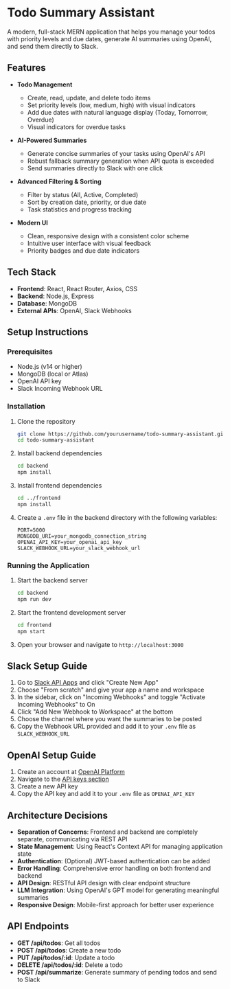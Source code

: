 # Todo Summary Assistant

A modern, full-stack MERN application that helps you manage your todos with priority levels and due dates, generate AI summaries using OpenAI, and send them directly to Slack.

## Features

- **Todo Management**
  - Create, read, update, and delete todo items
  - Set priority levels (low, medium, high) with visual indicators
  - Add due dates with natural language display (Today, Tomorrow, Overdue)
  - Visual indicators for overdue tasks

- **AI-Powered Summaries**
  - Generate concise summaries of your tasks using OpenAI's API
  - Robust fallback summary generation when API quota is exceeded
  - Send summaries directly to Slack with one click

- **Advanced Filtering & Sorting**
  - Filter by status (All, Active, Completed)
  - Sort by creation date, priority, or due date
  - Task statistics and progress tracking

- **Modern UI**
  - Clean, responsive design with a consistent color scheme
  - Intuitive user interface with visual feedback
  - Priority badges and due date indicators

## Tech Stack

- **Frontend**: React, React Router, Axios, CSS
- **Backend**: Node.js, Express
- **Database**: MongoDB
- **External APIs**: OpenAI, Slack Webhooks

## Setup Instructions

### Prerequisites

- Node.js (v14 or higher)
- MongoDB (local or Atlas)
- OpenAI API key
- Slack Incoming Webhook URL

### Installation

1. Clone the repository
   ```bash
   git clone https://github.com/yourusername/todo-summary-assistant.git
   cd todo-summary-assistant
   ```

2. Install backend dependencies
   ```bash
   cd backend
   npm install
   ```

3. Install frontend dependencies
   ```bash
   cd ../frontend
   npm install
   ```

4. Create a `.env` file in the backend directory with the following variables:
   ```
   PORT=5000
   MONGODB_URI=your_mongodb_connection_string
   OPENAI_API_KEY=your_openai_api_key
   SLACK_WEBHOOK_URL=your_slack_webhook_url
   ```

### Running the Application

1. Start the backend server
   ```bash
   cd backend
   npm run dev
   ```

2. Start the frontend development server
   ```bash
   cd frontend
   npm start
   ```

3. Open your browser and navigate to `http://localhost:3000`

## Slack Setup Guide

1. Go to [Slack API Apps](https://api.slack.com/apps) and click "Create New App"
2. Choose "From scratch" and give your app a name and workspace
3. In the sidebar, click on "Incoming Webhooks" and toggle "Activate Incoming Webhooks" to On
4. Click "Add New Webhook to Workspace" at the bottom
5. Choose the channel where you want the summaries to be posted
6. Copy the Webhook URL provided and add it to your `.env` file as `SLACK_WEBHOOK_URL`

## OpenAI Setup Guide

1. Create an account at [OpenAI Platform](https://platform.openai.com/)
2. Navigate to the [API keys section](https://platform.openai.com/account/api-keys)
3. Create a new API key
4. Copy the API key and add it to your `.env` file as `OPENAI_API_KEY`

## Architecture Decisions

- **Separation of Concerns**: Frontend and backend are completely separate, communicating via REST API
- **State Management**: Using React's Context API for managing application state
- **Authentication**: (Optional) JWT-based authentication can be added
- **Error Handling**: Comprehensive error handling on both frontend and backend
- **API Design**: RESTful API design with clear endpoint structure
- **LLM Integration**: Using OpenAI's GPT model for generating meaningful summaries
- **Responsive Design**: Mobile-first approach for better user experience

## API Endpoints

- **GET /api/todos**: Get all todos
- **POST /api/todos**: Create a new todo
- **PUT /api/todos/:id**: Update a todo
- **DELETE /api/todos/:id**: Delete a todo
- **POST /api/summarize**: Generate summary of pending todos and send to Slack
